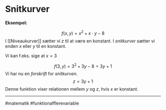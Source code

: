 # Snitkurver

**Eksempel:**

$$f(x,y) = x^2+x \cdot y-8$$
I [[Niveaukurver]] sætter vi $z$ til at være en konstant. I *snitkurver* sætter vi enden $x$ eller $y$ til en konstant.

Vi kan f.eks. sige at $x=3$

$$f(3,y)=3^2+3y-8=3y+1$$
Vi har nu en *forskrift* for *snitkurven*.
$$z=3y+1$$
Denne funktion viser relationen mellem $y$ og $z$, hvis $x$ er konstant.

---
#matematik #funktionafflerevariable 